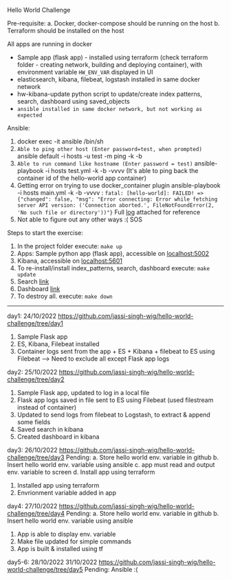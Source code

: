 Hello World Challenge

Pre-requisite:
    a. Docker, docker-compose should be running on the host
    b. Terraform should be installed on the host

All apps are running in docker
- Sample app (flask app) - installed using terraform (check terraform folder - creating network, building and deploying container), with environment variable `HW_ENV_VAR` displayed in UI
- elasticsearch, kibana, filebeat, logstash installed in same docker network
- hw-kibana-update python script to update/create index patterns, search, dashboard using saved_objects
- `ansible installed in same docker network, but not working as expected`

Ansible:
1. docker exec -it ansible /bin/sh
2. `Able to ping other host (Enter password=test, when prompted)` ansible default -i hosts -u test -m ping -k -b
3. `Able to run command like hostname (Enter password = test)` ansible-playbook -i hosts test.yml -k -b -vvvv (It's able to ping back the container id of the hello-world app container)
4. Getting error on trying to use docker_container plugin ansible-playbook -i hosts main.yml -k -b -vvvv : `fatal: [hello-world]: FAILED! => {"changed": false, "msg": "Error connecting: Error while fetching server API version: ('Connection aborted.', FileNotFoundError(2, 'No such file or directory'))"}` Full [log](./ansible_error.log) attached for reference
5. Not able to figure out any other ways :( SOS

Steps to start the exercise:

1. In the project folder execute: `make up` 
2. Apps: Sample python app (flask app), accessible on [localhost:5002](http://localhost:5002/)
3. Kibana, accessible on [localhost:5601](http://localhost:5601/)
4. To re-install/install index_patterns, search, dashboard execute: `make update`
5. Search [link](http://localhost:5601/app/discover#/view/hello-world-search?_g=(filters%3A!()%2CrefreshInterval%3A(pause%3A!t%2Cvalue%3A0)%2Ctime%3A(from%3Anow-7d%2Cto%3Anow)))
6. Dashboard [link](http://localhost:5601/app/dashboards#/view/hello-world-dashboard?_g=(filters%3A!()%2Cquery%3A(language%3Akuery%2Cquery%3A'')%2CrefreshInterval%3A(pause%3A!t%2Cvalue%3A0)%2Ctime%3A(from%3Anow-7d%2Cto%3Anow))) 
7. To destroy all. execute: `make down`

---

day1: 24/10/2022
https://github.com/jassi-singh-wig/hello-world-challenge/tree/day1
1. Sample Flask app
2. ES, Kibana, Filebeat installed
3. Container logs sent from the app + ES + Kibana + filebeat to ES using Filebeat --> Need to exclude all except Flask app logs

day2: 25/10/2022
https://github.com/jassi-singh-wig/hello-world-challenge/tree/day2
1. Sample Flask app, updated to log in a local file
2. Flask app logs saved in file sent to ES using Filebeat (used filestream instead of container)
3. Updated to send logs from filebeat to Logstash, to extract & append some fields
4. Saved search in kibana
5. Created dashboard in kibana

day3: 26/10/2022
https://github.com/jassi-singh-wig/hello-world-challenge/tree/day3
Pending:
    a. Store hello world env. variable in github
    b. Insert hello world env. variable using ansible
    c. app must read and output env. variable to screen
    d. Install app using terraform
1. Installed app using terraform
2. Envrionment variable added in app


day4: 27/10/2022
https://github.com/jassi-singh-wig/hello-world-challenge/tree/day4
Pending:
    a. Store hello world env. variable in github
    b. Insert hello world env. variable using ansible

1. App is able to display env. variable
2. Make file updated for simple commands 
3. App is built & installed using tf

day5-6: 28/10/2022 31/10/2022
https://github.com/jassi-singh-wig/hello-world-challenge/tree/day5
Pending:
Ansible :(